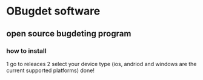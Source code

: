 # OBugdet software
## open source bugdeting program
### how to install
1 go to releaces 
2 select your device type (ios, andriod and windows are the current supported platforms)
done!
